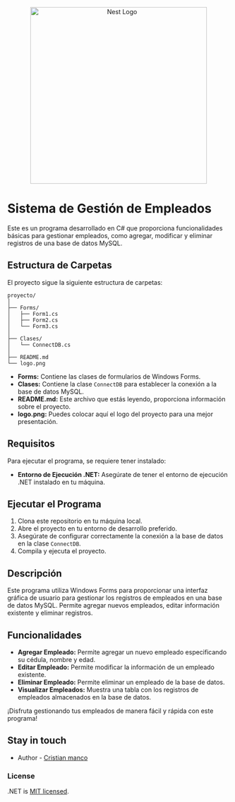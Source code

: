 <p align="center">
  <a href="http://nestjs.com/" target="blank"><img src="./WhatsApp Image 2024-05-02 at 6.23.35 AM.jpeg" width="400" alt="Nest Logo" /></a>
</p>

# Sistema de Gestión de Empleados

Este es un programa desarrollado en C# que proporciona funcionalidades básicas para gestionar empleados, como agregar, modificar y eliminar registros de una base de datos MySQL.

## Estructura de Carpetas

El proyecto sigue la siguiente estructura de carpetas:

```
proyecto/
│
├── Forms/
│   ├── Form1.cs
│   ├── Form2.cs
│   └── Form3.cs
│
├── Clases/
│   └── ConnectDB.cs
│
├── README.md
└── logo.png
```

- **Forms:** Contiene las clases de formularios de Windows Forms.
- **Clases:** Contiene la clase `ConnectDB` para establecer la conexión a la base de datos MySQL.
- **README.md:** Este archivo que estás leyendo, proporciona información sobre el proyecto.
- **logo.png:** Puedes colocar aquí el logo del proyecto para una mejor presentación.

## Requisitos

Para ejecutar el programa, se requiere tener instalado:

- **Entorno de Ejecución .NET:** Asegúrate de tener el entorno de ejecución .NET instalado en tu máquina.

## Ejecutar el Programa

1. Clona este repositorio en tu máquina local.
2. Abre el proyecto en tu entorno de desarrollo preferido.
3. Asegúrate de configurar correctamente la conexión a la base de datos en la clase `ConnectDB`.
4. Compila y ejecuta el proyecto.

## Descripción

Este programa utiliza Windows Forms para proporcionar una interfaz gráfica de usuario para gestionar los registros de empleados en una base de datos MySQL. Permite agregar nuevos empleados, editar información existente y eliminar registros.

## Funcionalidades

- **Agregar Empleado:** Permite agregar un nuevo empleado especificando su cédula, nombre y edad.
- **Editar Empleado:** Permite modificar la información de un empleado existente.
- **Eliminar Empleado:** Permite eliminar un empleado de la base de datos.
- **Visualizar Empleados:** Muestra una tabla con los registros de empleados almacenados en la base de datos.

¡Disfruta gestionando tus empleados de manera fácil y rápida con este programa!

## Stay in touch

- Author - [Cristian manco](https://github.com/cristianManco)

### License

.NET is [MIT licensed](LICENSE).
